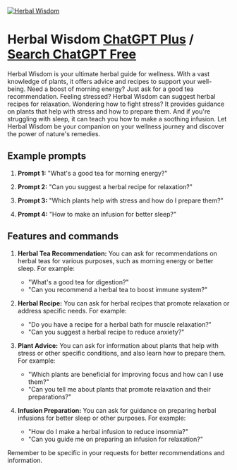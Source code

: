
[![Herbal Wisdom](https://files.oaiusercontent.com/file-2FRhT2vnzVL51VL1A6RILHrz?se=2123-10-21T20%3A02%3A56Z&sp=r&sv=2021-08-06&sr=b&rscc=max-age%3D31536000%2C%20immutable&rscd=attachment%3B%20filename%3D8605a9e8-808c-4294-a6d9-c2e8dd3992cc.png&sig=FJeiqcpjEKYeBIVTa/bZGRw71UIKoplcbeowN1Ezw9Y%3D)](https://chat.openai.com/g/g-3PAzB58MV-herbal-wisdom)

# Herbal Wisdom [ChatGPT Plus](https://chat.openai.com/g/g-3PAzB58MV-herbal-wisdom) / [Search ChatGPT Free](https://gptcall.net/index.html#/?search=Herbal%20Wisdom)

Herbal Wisdom is your ultimate herbal guide for wellness. With a vast knowledge of plants, it offers advice and recipes to support your well-being. Need a boost of morning energy? Just ask for a good tea recommendation. Feeling stressed? Herbal Wisdom can suggest herbal recipes for relaxation. Wondering how to fight stress? It provides guidance on plants that help with stress and how to prepare them. And if you're struggling with sleep, it can teach you how to make a soothing infusion. Let Herbal Wisdom be your companion on your wellness journey and discover the power of nature's remedies.

## Example prompts

1. **Prompt 1:** "What's a good tea for morning energy?"

2. **Prompt 2:** "Can you suggest a herbal recipe for relaxation?"

3. **Prompt 3:** "Which plants help with stress and how do I prepare them?"

4. **Prompt 4:** "How to make an infusion for better sleep?"

## Features and commands

1. **Herbal Tea Recommendation:** You can ask for recommendations on herbal teas for various purposes, such as morning energy or better sleep. For example:
   - "What's a good tea for digestion?"
   - "Can you recommend a herbal tea to boost immune system?"

2. **Herbal Recipe:** You can ask for herbal recipes that promote relaxation or address specific needs. For example:
   - "Do you have a recipe for a herbal bath for muscle relaxation?"
   - "Can you suggest a herbal recipe to reduce anxiety?"

3. **Plant Advice:** You can ask for information about plants that help with stress or other specific conditions, and also learn how to prepare them. For example:
   - "Which plants are beneficial for improving focus and how can I use them?"
   - "Can you tell me about plants that promote relaxation and their preparations?"

4. **Infusion Preparation:** You can ask for guidance on preparing herbal infusions for better sleep or other purposes. For example:
   - "How do I make a herbal infusion to reduce insomnia?"
   - "Can you guide me on preparing an infusion for relaxation?"

Remember to be specific in your requests for better recommendations and information.


